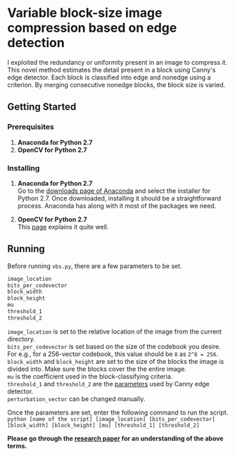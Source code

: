 # Variable block-size image compression based on edge detection
I exploited the redundancy or uniformity present in an image to compress it. This novel method estimates the detail present in a block using Canny's edge detector. Each block is classified into edge and nonedge using a criterion. By merging consecutive nonedge blocks, the block size is varied.  
## Getting Started
### Prerequisites
1. **Anaconda for Python 2.7**  
2. **OpenCV for Python 2.7** 
### Installing
1. **Anaconda for Python 2.7**  
Go to the [downloads page of Anaconda](https://www.anaconda.com/download/) and select the installer for Python 2.7. Once downloaded, installing it should be a straightforward process. Anaconda has along with it most of the packages we need.  

2. **OpenCV for Python 2.7**   
This [page](https://docs.opencv.org/3.0-beta/doc/py_tutorials/py_setup/py_setup_in_windows/py_setup_in_windows.html) explains it quite well.   
## Running
Before running `vbs.py`, there are a few parameters to be set.  
```python
image_location
bits_per_codevector
block_width
block_height
mu
threshold_1
threshold_2
```  
`image_location` is set to the relative location of the image from the current directory.  
`bits_per_codevector` is set based on the size of the codebook you desire. For e.g., for a 256-vector codebook, this value should be `8` as `2^8 = 256`.  
`block_width` and `block_height` are set to the size of the blocks the image is divided into. Make sure the blocks cover the the entire image.  
`mu` is the coefficient used in the block-classifying criteria.  
`threshold_1` and `threshold_2` are the [parameters](https://docs.opencv.org/3.1.0/dd/d1a/group__imgproc__feature.html#ga04723e007ed888ddf11d9ba04e2232de) used by Canny edge detector.  
`perturbation_vector` can be changed manually.  

Once the parameters are set, enter the following command to run the script.  
`python [name of the script] [image_location] [bits_per_codevector] [block_width] [block_height] [mu] [threshold_1] [threshold_2]`  

**Please go through the [research paper](https://github.com/droidadroit/variable-block-size-image-compression/blob/master/researchpaper.pdf) for an understanding of the above terms.**

